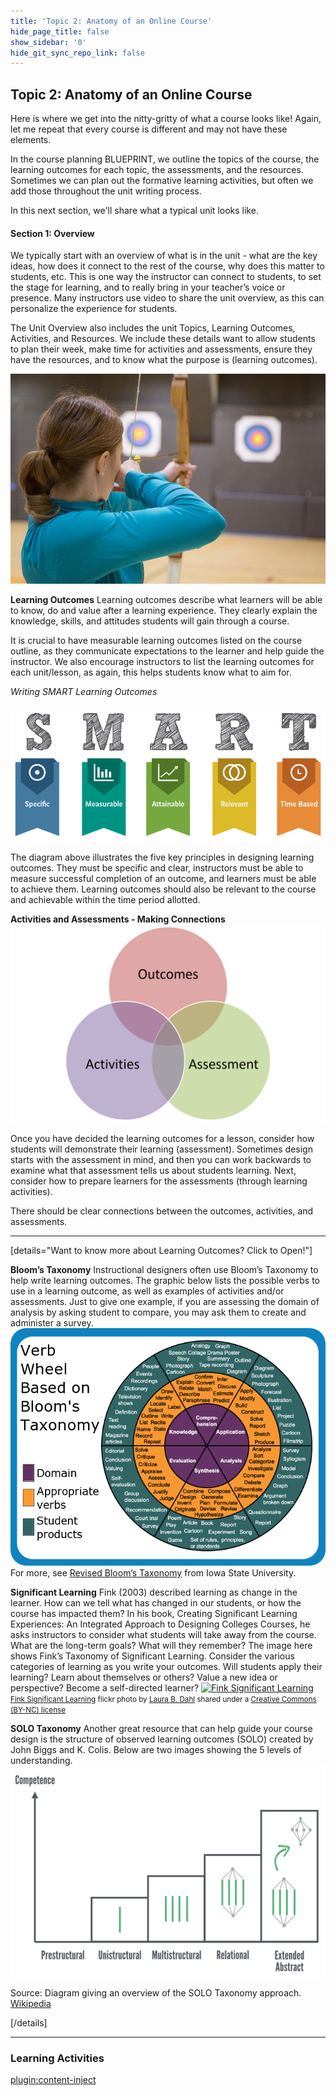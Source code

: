 ```yaml
---
title: 'Topic 2: Anatomy of an Online Course'
hide_page_title: false
show_sidebar: '0'
hide_git_sync_repo_link: false
---
```

## Topic 2: Anatomy of an Online Course

Here is where we get into the nitty-gritty of what a course looks like!  Again, let me repeat that every course is different and may not have these elements.  

In the course planning BLUEPRINT, we outline the topics of the course, the learning outcomes for each topic, the assessments, and the resources. Sometimes we can plan out the formative learning activities, but often we add those throughout the unit writing process.

In this next section, we'll share what a typical unit looks like.

#### Section 1: Overview
We typically start with an overview of what is in the unit - what are the key ideas, how does it connect to the rest of the course, why does this matter to students, etc.  This is one way the instructor can connect to students, to set the stage for learning, and to really bring in your teacher’s voice or presence.  Many instructors use video to share the unit overview, as this can personalize the experience for students.

The Unit Overview also includes the unit Topics, Learning Outcomes, Activities, and Resources. We include these details want to allow students to plan their week, make time for activities and assessments, ensure they have the resources, and to know what the purpose is (learning outcomes).


![](archery-2721785_640.jpg)

**Learning Outcomes**
Learning outcomes describe what learners will be able to know, do and value after a learning experience. They clearly explain the knowledge, skills, and attitudes students will gain through a course.

It is crucial to have measurable learning outcomes listed on the course outline, as they communicate expectations to the learner and help guide the instructor.  We also encourage instructors to list the learning outcomes for each unit/lesson, as again, this helps students know what to aim for.

*Writing SMART Learning Outcomes*

![](SMART-goals.png)

The diagram above illustrates the five key principles in designing learning outcomes.  They must be specific and clear, instructors must be able to measure successful completion of an outcome, and learners must be able to achieve them.  Learning outcomes should also be relevant to the course and achievable  within the time period allotted.


**Activities and Assessments - Making Connections**
![](oaa.png)

Once you have decided the learning outcomes for a lesson, consider how students will demonstrate their learning (assessment).  Sometimes design starts with the assessment in mind, and then you can work backwards to examine what that assessment tells us about students learning.  Next, consider how to prepare learners for the assessments (through learning activities).

There should be clear connections between the outcomes, activities, and assessments.


---

[details="Want to know more about Learning Outcomes? Click to Open!"]

**Bloom’s Taxonomy**
​Instructional designers often use Bloom’s Taxonomy to help write learning outcomes. The graphic below lists the possible verbs to use in a learning outcome, as well as examples of activities and/or assessments.  Just to give one example, if you are assessing the domain of analysis by asking student to compare, you may ask them to create and administer a survey.
![](bloomwheel.png)
For more, see [Revised Bloom’s Taxonomy](https://www.celt.iastate.edu/teaching/effective-teaching-practices/revised-blooms-taxonomy/) from Iowa State University.


**Significant Learning**
Fink (2003) described learning as change in the learner.  How can we tell what has changed in our students, or how the course has impacted them?
In his book, Creating Significant Learning Experiences: An Integrated Approach to Designing Colleges Courses, he asks instructors to consider what students will take away from the course.  What are the long-term goals?  What will they remember?
The image here shows Fink’s Taxonomy of Significant Learning.  Consider the various categories of learning as you write your outcomes.  Will students apply their learning?  Learn about themselves or others?  Value a new idea or perspective? Become a self-directed learner?
<a title="Fink Significant Learning" href="https://flickr.com/photos/lauradahl/2897475124"><img src="https://live.staticflickr.com/3172/2897475124_d578e30591.jpg" alt="Fink Significant Learning" /></a><br /><small><a title="Fink Significant Learning" href="https://flickr.com/photos/lauradahl/2897475124">Fink Significant Learning</a> flickr photo by <a href="https://flickr.com/people/lauradahl">Laura B. Dahl</a> shared under a <a href="https://creativecommons.org/licenses/by-nc/2.0/">Creative Commons (BY-NC) license</a> </small>

**SOLO Taxonomy**
Another great resource that can help guide your course design is the structure of observed learning outcomes (SOLO) created by John Biggs and K. Colis. Below are two images showing the 5 levels of understanding.
![](512px-Structure_of_Observed_Learning_Outcomes_(SOLO)_Taxonomy.png)

Source: Diagram giving an overview of the SOLO Taxonomy approach. [Wikipedia](https://commons.wikimedia.org/wiki/File:Structure_of_Observed_Learning_Outcomes_(SOLO)_Taxonomy.png)






[/details]

---


### Learning Activities
[plugin:content-inject](../_2-3)
